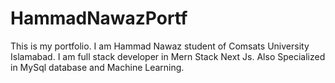 # HammadNawazPortf
This is my portfolio. I am Hammad Nawaz student of Comsats University Islamabad. I am full stack developer in Mern Stack Next Js. Also Specialized in MySql database and Machine Learning.
